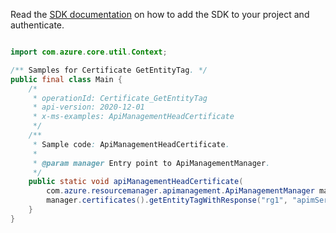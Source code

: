 Read the [SDK documentation](https://github.com/Azure/azure-sdk-for-java/blob/azure-resourcemanager-apimanagement_1.0.0-beta.2/sdk/apimanagement/azure-resourcemanager-apimanagement/README.md) on how to add the SDK to your project and authenticate.

```java

import com.azure.core.util.Context;

/** Samples for Certificate GetEntityTag. */
public final class Main {
    /*
     * operationId: Certificate_GetEntityTag
     * api-version: 2020-12-01
     * x-ms-examples: ApiManagementHeadCertificate
     */
    /**
     * Sample code: ApiManagementHeadCertificate.
     *
     * @param manager Entry point to ApiManagementManager.
     */
    public static void apiManagementHeadCertificate(
        com.azure.resourcemanager.apimanagement.ApiManagementManager manager) {
        manager.certificates().getEntityTagWithResponse("rg1", "apimService1", "templateCert1", Context.NONE);
    }
}
```

